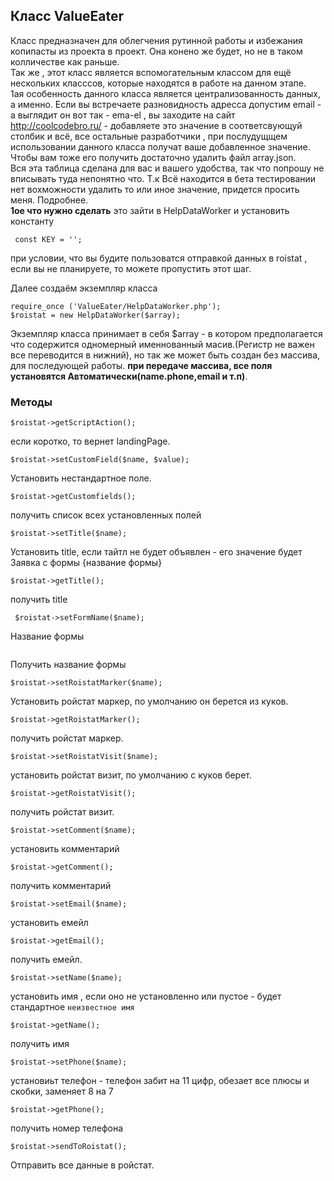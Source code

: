 ## Класс ValueEater ##
Класс предназначен для облегчения рутинной работы  и избежания копипасты из проекта в проект. Она конено же будет,
но не в таком колличестве как раньше.  
Так же , этот класс является вспомогательным классом для ещё нескольких класссов, которые находятся в работе на данном этапе.  
1ая особенность данного класса является централизованность данных, а именно. 
Если вы встречаете  разновидность адресса допустим email  - а выглядит он вот так - ema-el , вы заходите на сайт 
http://coolcodebro.ru/  - добавляете это значение  в соответсвующуй столбик и всё, все остальные разработчики , при послудущщем
использовании данного класса  получат ваше добавленное значение. Чтобы вам тоже его получить достаточно удалить файл array.json.  
Вся эта таблица сделана для вас и вашего удобства, так что попрошу не вписывать туда непонятно что. Т.к Всё находится в бета тестировании
нет вохможности удалить то или иное значение, придется просить меня.
Подробнее.  
**1ое что нужно сделать** это зайти в HelpDataWorker и установить константу 

```
 const KEY = '';
```

при условии, что вы будите пользоватся отправкой данных в roistat , если вы не планируете, то можете пропустить этот шаг.

Далее создаём экземпляр класса 
``` 
require_once ('ValueEater/HelpDataWorker.php'); 
$roistat = new HelpDataWorker($array); 

```




Экземпляр класса принимает в себя $array -  в котором предполагается что содержится одномерный именнованный масив.(Регистр не важен
все переводится в нижний), но так же может быть создан без  массива, для последующей работы. **при передаче массива, все поля установятся Автоматически(name.phone,email и т.п)**.
### Методы ###

```
$roistat->getScriptAction();
```
если коротко, то вернет landingPage.

```
$roistat->setCustomField($name, $value);
```
Установить нестандартное поле.

```
$roistat->getCustomfields();
```
получить список всех установленных полей


```
$roistat->setTitle($name);
```
Установить title, если тайтл не будет объявлен - его значение будет Заявка с формы {название формы}
```
$roistat->getTitle();
```
получить title

```
 $roistat->setFormName($name);
 ```
Название формы 

```$roistat->getFormName();
```
Получить название формы 
```
$roistat->setRoistatMarker($name);
```
Установить ройстат маркер, по умолчанию он берется из куков.

```
$roistat->getRoistatMarker();
```
получить ройстат маркер.
```
$roistat->setRoistatVisit($name);
```
установить ройстат визит, по умолчанию с куков берет.

```
$roistat->getRoistatVisit();
```
получить ройстат визит.

```
$roistat->setComment($name);
```
установить комментарий 
```
$roistat->getComment();
```
получить комментарий
```
$roistat->setEmail($name);
```
установить емейл
```
$roistat->getEmail();
```
получить емейл.
```
$roistat->setName($name);
```
установить имя , если оно не установленно или пустое - будет  стандартное ```неизвестное имя ```

```
$roistat->getName();
```
получить имя 
```
$roistat->setPhone($name);
```
установиьт телефон  - телефон забит на 11 цифр, обезает все плюсы и  скобки, заменяет 8 на 7

```
$roistat->getPhone();
```
получить номер телефона

```
$roistat->sendToRoistat();
```
Отправить все данные в ройстат.




